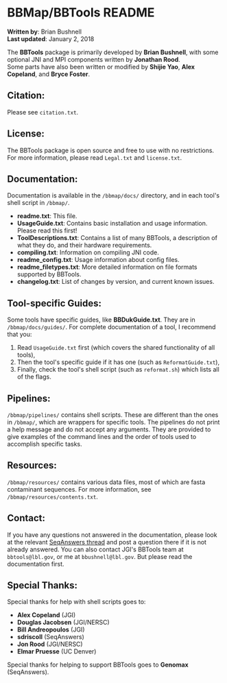# BBMap/BBTools README

**Written by**: Brian Bushnell  
**Last updated**: January 2, 2018

The **BBTools** package is primarily developed by **Brian Bushnell**, with some optional JNI and MPI components written by **Jonathan Rood**.  
Some parts have also been written or modified by **Shijie Yao**, **Alex Copeland**, and **Bryce Foster**.

## Citation:

Please see `citation.txt`.

## License:

The BBTools package is open source and free to use with no restrictions. For more information, please read `Legal.txt` and `license.txt`.

## Documentation:

Documentation is available in the `/bbmap/docs/` directory, and in each tool's shell script in `/bbmap/`.

- **readme.txt**: This file.
- **UsageGuide.txt**: Contains basic installation and usage information. Please read this first!
- **ToolDescriptions.txt**: Contains a list of many BBTools, a description of what they do, and their hardware requirements.
- **compiling.txt**: Information on compiling JNI code.
- **readme_config.txt**: Usage information about config files.
- **readme_filetypes.txt**: More detailed information on file formats supported by BBTools.
- **changelog.txt**: List of changes by version, and current known issues.

## Tool-specific Guides:

Some tools have specific guides, like **BBDukGuide.txt**. They are in `/bbmap/docs/guides/`. For complete documentation of a tool, I recommend that you:

1. Read `UsageGuide.txt` first (which covers the shared functionality of all tools),
2. Then the tool's specific guide if it has one (such as `ReformatGuide.txt`),
3. Finally, check the tool's shell script (such as `reformat.sh`) which lists all of the flags.

## Pipelines:

`/bbmap/pipelines/` contains shell scripts. These are different than the ones in `/bbmap/`, which are wrappers for specific tools. The pipelines do not print a help message and do not accept any arguments. They are provided to give examples of the command lines and the order of tools used to accomplish specific tasks.

## Resources:

`/bbmap/resources/` contains various data files, most of which are fasta contaminant sequences. For more information, see `/bbmap/resources/contents.txt`.

## Contact:

If you have any questions not answered in the documentation, please look at the relevant [SeqAnswers thread](http://seqanswers.com/forums/showthread.php?t=41057) and post a question there if it is not already answered. You can also contact JGI's BBTools team at `bbtools@lbl.gov`, or me at `bbushnell@lbl.gov`. But please read the documentation first.

## Special Thanks:

Special thanks for help with shell scripts goes to:  
- **Alex Copeland** (JGI)  
- **Douglas Jacobsen** (JGI/NERSC)  
- **Bill Andreopoulos** (JGI)  
- **sdriscoll** (SeqAnswers)  
- **Jon Rood** (JGI/NERSC)  
- **Elmar Pruesse** (UC Denver)

Special thanks for helping to support BBTools goes to **Genomax** (SeqAnswers).
